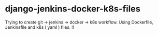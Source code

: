 # django-jenkins-docker-k8s-files
Trying to create git -> jenkins -> docker -> k8s workflow.
Using Dockerfile, Jenkinsfile and k8s ( yaml ) files.
!!

